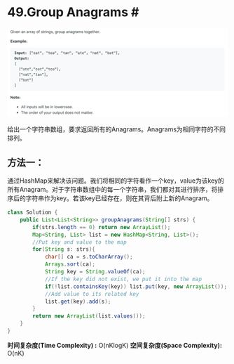 # 49.Group Anagrams \#

![](.gitbook/assets/image%20%2837%29.png)

给出一个字符串数组，要求返回所有的Anagrams。Anagrams为相同字符的不同排列。

## 方法一：

通过HashMap来解决该问题。我们将相同的字符看作一个key，value为该key的所有Anagram。对于字符串数组中的每一个字符串，我们都对其进行排序，将排序后的字符串作为key。若该key已经存在，则在其背后附上新的Anagram。

```java
class Solution {
    public List<List<String>> groupAnagrams(String[] strs) {
        if(strs.length == 0) return new ArrayList();
        Map<String, List> list = new HashMap<String, List>();
        //Put key and value to the map
        for(String s: strs){
            char[] ca = s.toCharArray();
            Arrays.sort(ca);
            String key = String.valueOf(ca);
            //If the key did not exist, we put it into the map
            if(!list.containsKey(key)) list.put(key, new ArrayList());
            //Add value to its related key
            list.get(key).add(s);
        }
        return new ArrayList(list.values());
    }
}
```

**时间复杂度\(Time Complexity\) :** O\(nKlogK\)          **空间复杂度\(Space Complexity\):** O\(nK\)

